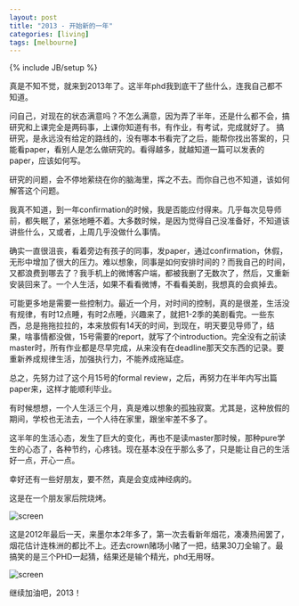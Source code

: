 ```yaml
---
layout: post
title: "2013 - 开始新的一年"
categories: [living]
tags: [melbourne]
---
```

{% include JB/setup %}

真是不知不觉，就来到2013年了。这半年phd我到底干了些什么，连我自己都不知道。

问自己，对现在的状态满意吗？不怎么满意，因为弄了半年，还是什么都不会，搞研究和上课完全是两码事，上课你知道有书，有作业，有考试，完成就好了。
搞研究，是永远没有给定的路线的，没有哪本书看完了之后，能帮你找出答案的，只能看paper，看别人是怎么做研究的。看得越多，就越知道一篇可以发表的paper，应该如何写。

研究的问题，会不停地萦绕在你的脑海里，挥之不去。而你自己也不知道，该如何解答这个问题。

我真不知道，到一年confirmation的时候，我是否能应付得来。几乎每次见导师前，都失眠了，紧张地睡不着。大多数时候，是因为觉得自己没准备好，不知道该讲些什么，又或者，上周几乎没做什么事情。

确实一直很沮丧，看着旁边有孩子的同事，发paper，通过confirmation，休假，无形中增加了很大的压力。难以想象，同事是如何安排时间的？而我自己的时间，又都浪费到哪去了？我手机上的微博客户端，都被我删了无数次了，然后，又重新安装回来了。一个人生活，如果不看看微博，不看看美剧，我想真的会疯掉去。

可能更多地是需要一些控制力。最近一个月，对时间的控制，真的是很差，生活没有规律，有时12点睡，有时2点睡，兴趣来了，就把1-2季的美剧看完。一些东西，总是拖拖拉拉的，本来放假有14天的时间，到现在，明天要见导师了，结果，啥事情都没做，15号需要的report，就写了个introduction。完全没有之前读master时，所有作业都是尽早完成，从来没有在deadline那天交东西的记录。要重新养成规律生活，加强执行力，不能养成拖延症。

总之，先努力过了这个月15号的formal review，之后，再努力在半年内写出篇paper来，这样才能顺利毕业。

有时候想想，一个人生活三个月，真是难以想象的孤独寂寞。尤其是，这种放假的期间，学校也无法去，一个人待在家里，跟坐牢差不多了。

这半年的生活心态，发生了巨大的变化，再也不是读master那时候，那种pure学生的心态了，各种节约，心疼钱。现在基本没在乎那么多了，只是能让自己的生活好一点，开心一点。

幸好还有一些好朋友，要不然，真是会变成神经病的。

这是在一个朋友家后院烧烤。

![screen](http://farm9.staticflickr.com/8353/8331873379_6a33b20a13.jpg)

这是2012年最后一天，来墨尔本2年多了，第一次去看新年烟花，凑凑热闹罢了，烟花估计连株洲的都比不上。还去crown赌场小赌了一把，结果30刀全输了。最搞笑的是三个PHD一起猜，结果还是输个精光，phd无用呀。

![screen](http://farm9.staticflickr.com/8080/8333049608_25384440a0.jpg)

继续加油吧，2013！